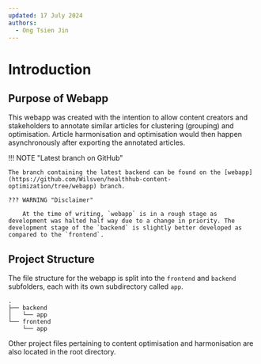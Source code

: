 ```yaml
---
updated: 17 July 2024
authors:
  - Ong Tsien Jin
---
```


# Introduction

## Purpose of Webapp

This webapp was created with the intention to allow content creators and stakeholders to annotate similar articles for clustering (grouping) and optimisation. Article harmonisation and optimisation would then happen asynchronously after exporting the annotated articles.

!!! NOTE "Latest branch on GitHub"

    The branch containing the latest backend can be found on the [webapp](https://github.com/Wilsven/healthhub-content-optimization/tree/webapp) branch.

    ??? WARNING "Disclaimer"

        At the time of writing, `webapp` is in a rough stage as development was halted half way due to a change in priority. The development stage of the `backend` is slightly better developed as compared to the `frontend`.

## Project Structure

The file structure for the webapp is split into the `frontend` and `backend` subfolders, each with its own subdirectory called `app`.

    .
    ├── backend
    │   └── app
    └── frontend
        └── app

Other project files pertaining to content optimisation and harmonisation are also located in the root directory.
